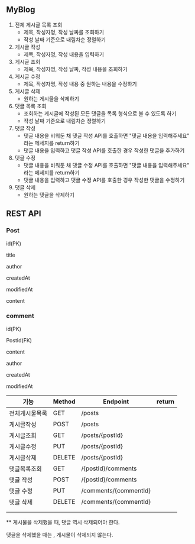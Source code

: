 ## MyBlog

1. 전체 게시글 목록 조회
   - 제목, 작성자명, 작성 날짜를 조회하기
   - 작성 날짜 기준으로 내림차순 정렬하기
2. 게시글 작성
   - 제목, 작성자명, 작성 내용을 입력하기
3. 게시글 조회
   - 제목, 작성자명, 작성 날짜, 작성 내용을 조회하기
4. 게시글 수정
   - 제목, 작성자명, 작성 내용 중 원하는 내용을 수정하기
5. 게시글 삭제
   - 원하는 게시물을 삭제하기
6. 댓글 목록 조회
   - 조회하는 게시글에 작성된 모든 댓글을 목록 형식으로 볼 수 있도록 하기
   - 작성 날짜 기준으로 내림차순 정렬하기
7. 댓글 작성
   - 댓글 내용을 비워둔 채 댓글 작성 API를 호출하면 "댓글 내용을 입력해주세요" 라는 메세지를 return하기
   - 댓글 내용을 입력하고 댓글 작성 API를 호출한 경우 작성한 댓글을 추가하기
8. 댓글 수정
   - 댓글 내용을 비워둔 채 댓글 수정 API를 호출하면 "댓글 내용을 입력해주세요" 라는 메세지를 return하기
   - 댓글 내용을 입력하고 댓글 수정 API를 호출한 경우 작성한 댓글을 수정하기
9. 댓글 삭제
   - 원하는 댓글을 삭제하기



## REST API



### Post

id(PK)

title

author

createdAt

modifiedAt

content





### comment

id(PK)

PostId(FK)

content

author

createdAt

modifiedAt



| 기능           | Method | Endpoint              | return |
| -------------- | ------ |-----------------------| ------ |
| 전체게시물목록 | GET    | /posts                |        |
| 게시글작성     | POST   | /posts                |        |
| 게시글조회     | GET    | /posts/{postId}       |        |
| 게시글수정     | PUT    | /posts/{postId}       |        |
| 게시글삭제     | DELETE | /posts/{postId}       |        |
| 댓글목록조회   | GET    | /{postId}/comments    |        |
| 댓글 작성      | POST   | /{postId}/comments    |        |
| 댓글 수정      | PUT    | /comments/{commentId} |        |
| 댓글 삭제      | DELETE | /comments/{commentId} |        |
|                |        |                       |        |
|                |        |                       |        |

** 게시물을 삭제했을 때, 댓글 역시 삭제되어야 한다.

댓글을 삭제했을 때는 , 게시물이 삭제되지 않는다.

